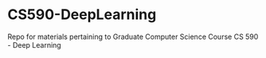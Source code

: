 # CS590-DeepLearning
Repo for materials pertaining to Graduate Computer Science Course CS 590 - Deep Learning

